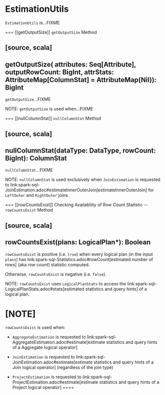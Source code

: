 # EstimationUtils

`EstimationUtils` is...FIXME

=== [[getOutputSize]] `getOutputSize` Method

[source, scala]
----
getOutputSize(
  attributes: Seq[Attribute],
  outputRowCount: BigInt,
  attrStats: AttributeMap[ColumnStat] = AttributeMap(Nil)): BigInt
----

`getOutputSize`...FIXME

NOTE: `getOutputSize` is used when...FIXME

=== [[nullColumnStat]] `nullColumnStat` Method

[source, scala]
----
nullColumnStat(dataType: DataType, rowCount: BigInt): ColumnStat
----

`nullColumnStat`...FIXME

NOTE: `nullColumnStat` is used exclusively when `JoinEstimation` is requested to link:spark-sql-JoinEstimation.adoc#estimateInnerOuterJoin[estimateInnerOuterJoin] for `LeftOuter` and `RightOuter` joins.

=== [[rowCountsExist]] Checking Availability of Row Count Statistic -- `rowCountsExist` Method

[source, scala]
----
rowCountsExist(plans: LogicalPlan*): Boolean
----

`rowCountsExist` is positive (i.e. `true`) when every logical plan (in the input `plans`) has link:spark-sql-Statistics.adoc#rowCount[estimated number of rows] (aka _row count_) statistic computed.

Otherwise, `rowCountsExist` is negative (i.e. `false`).

NOTE: `rowCountsExist` uses `LogicalPlanStats` to access the link:spark-sql-LogicalPlanStats.adoc#stats[estimated statistics and query hints] of a logical plan.

[NOTE]
====
`rowCountsExist` is used when:

* `AggregateEstimation` is requested to link:spark-sql-AggregateEstimation.adoc#estimate[estimate statistics and query hints of a Aggregate logical operator]

* `JoinEstimation` is requested to link:spark-sql-JoinEstimation.adoc#estimate[estimate statistics and query hints of a Join logical operator] (regardless of the join type)

* `ProjectEstimation` is requested to link:spark-sql-ProjectEstimation.adoc#estimate[estimate statistics and query hints of a Project logical operator]
====
